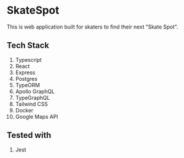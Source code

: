# **Skate**Spot

This is web application built for skaters to find their next "Skate Spot".

## Tech Stack

1. Typescript
2. React
3. Express
4. Postgres
5. TypeORM
6. Apollo GraphQL
7. TypeGraphQL
8. Tailwind CSS
9. Docker
10. Google Maps API

## Tested with

1. Jest
